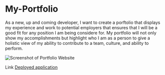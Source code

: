 # My-Portfolio
As a new, up and coming developer, I want to create a porftolio that displays my experience and work to potential employers that ensures that I will be a good fit for any position I am being considere for. My portfolio will not only show my accomplishments but highlight who I am as a person to give a holistic view of my ability to contribute to a team, culture, and ability to perform. 

<!-- need to update photo path -->
![Screenshot of Portfolio Website](./assets/images/Horiseon-Updated.png)  

<!-- need to update deployed application link  -->
Link [Deployed application](https://seanrashby.github.io/Horiseon-SEO/)